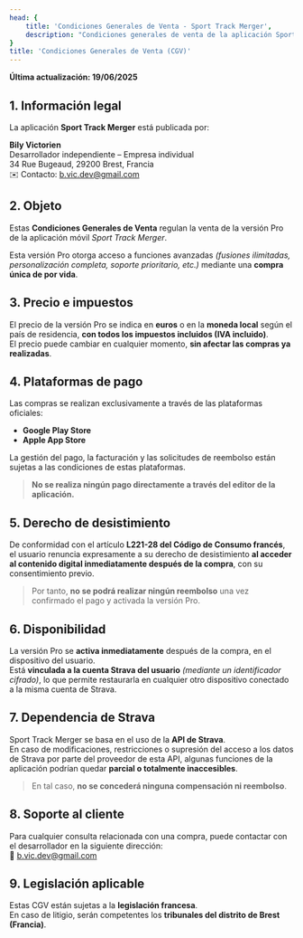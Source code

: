```yaml
---
head: {
    title: 'Condiciones Generales de Venta - Sport Track Merger',
    description: "Condiciones generales de venta de la aplicación Sport Track Merger"
}
title: 'Condiciones Generales de Venta (CGV)'
---
```


**Última actualización: 19/06/2025**

## 1. Información legal

La aplicación **Sport Track Merger** está publicada por:

**Bily Victorien**  
Desarrollador independiente – Empresa individual  
34 Rue Bugeaud, 29200 Brest, Francia  
✉️ Contacto: [b.vic.dev@gmail.com](mailto:b.vic.dev@gmail.com)

## 2. Objeto

Estas **Condiciones Generales de Venta** regulan la venta de la versión Pro de la aplicación móvil *Sport Track Merger*.

Esta versión Pro otorga acceso a funciones avanzadas *(fusiones ilimitadas, personalización completa, soporte prioritario, etc.)* mediante una **compra única de por vida**.

## 3. Precio e impuestos

El precio de la versión Pro se indica en **euros** o en la **moneda local** según el país de residencia, **con todos los impuestos incluidos (IVA incluido)**.  
El precio puede cambiar en cualquier momento, **sin afectar las compras ya realizadas**.

## 4. Plataformas de pago

Las compras se realizan exclusivamente a través de las plataformas oficiales:

- **Google Play Store**
- **Apple App Store**

La gestión del pago, la facturación y las solicitudes de reembolso están sujetas a las condiciones de estas plataformas.

> **No se realiza ningún pago directamente a través del editor de la aplicación.**

## 5. Derecho de desistimiento

De conformidad con el artículo **L221-28 del Código de Consumo francés**, el usuario renuncia expresamente a su derecho de desistimiento **al acceder al contenido digital inmediatamente después de la compra**, con su consentimiento previo.

> Por tanto, **no se podrá realizar ningún reembolso** una vez confirmado el pago y activada la versión Pro.

## 6. Disponibilidad

La versión Pro se **activa inmediatamente** después de la compra, en el dispositivo del usuario.  
Está **vinculada a la cuenta Strava del usuario** *(mediante un identificador cifrado)*, lo que permite restaurarla en cualquier otro dispositivo conectado a la misma cuenta de Strava.

## 7. Dependencia de Strava

Sport Track Merger se basa en el uso de la **API de Strava**.  
En caso de modificaciones, restricciones o supresión del acceso a los datos de Strava por parte del proveedor de esta API, algunas funciones de la aplicación podrían quedar **parcial o totalmente inaccesibles**.

> En tal caso, **no se concederá ninguna compensación ni reembolso**.

## 8. Soporte al cliente

Para cualquier consulta relacionada con una compra, puede contactar con el desarrollador en la siguiente dirección:  
📧 [b.vic.dev@gmail.com](mailto:b.vic.dev@gmail.com)

## 9. Legislación aplicable

Estas CGV están sujetas a la **legislación francesa**.  
En caso de litigio, serán competentes los **tribunales del distrito de Brest (Francia)**.